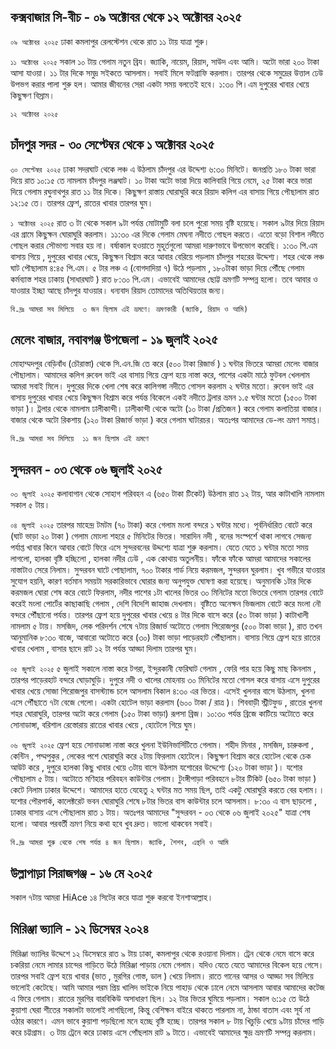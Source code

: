 ## কক্সবাজার সি-বীচ - ০৯ অক্টোবর থেকে ১২ অক্টোবর ২০২৫
`০৯ অক্টোবর ২০২৫` ঢাকা কমলাপুর রেলস্টেশন থেকে রাত ১১ টায় যাত্রা শুরু। 

`১১ অক্টোবর ২০২৫` সকাল ১০ টায় গেলাম নতুন ব্রিয। জ্যাকি, নায়েম, রিয়াদ, সাউদ এবং আমি। অটো ভারা ২০০ টাকা আসা যাওয়া। ১১ টার দিকে সমুদ্র সইকতে আসলাম। সবাই মিলে ফটগ্রাফি করলাম। তারপর থেকে সমুদ্রের উত্তাল ঢেউ উপভগ করার পালা শুরু হল। আমার জীবনের সেরা একটা সময় বলতেই হবে। ১:৩০ পি।এম দুপুরের খাবার খেয়ে কিছুক্ষণ বিস্রাম।

`১২ অক্টোবর ২০২৫` 

## চাঁদপুর সদর - ৩০ সেপ্টেম্বর থেকে ১ অক্টোবর ২০২৫
`৩০ সেপ্টেম্বর ২০২৫` ঢাকা সদরঘাট থেকে লঞ্চ এ উঠলাম চাঁদপুর এর উদ্দেশ্য ৬:৩০ মিনিটে। জনপ্রতি ১৮০ টাকা ভারা দিয়ে রাত ১০:১৫ তে নামলাম চাঁদপুর লঞ্জঘাট। ১০ টাকা অটো ভারা দিয়ে কালিবারি গিয়ে নেমে, ২৫ টাকা করে ভারা দিয়ে গেলাম রঘুনাথপুর রাত ১১ টার দিকে। কিছুক্ষণ রাস্তায় ঘোরাঘুরি করে রিয়াদ কলিগ এর বাসায় গিয়ে পৌছালাম রাত ১২:১৫ তে। তারপর ফ্রেশ, রাতের খাবার তারপর ঘুম। 

`১ অক্টোবর ২০২৫` রাত ৩ টা থেকে সকাল ৯টা পর্যন্ত মোটামুটি বলা চলে পুরো সময় বৃষ্টি হয়েছে।  সকাল ৯টার দিয়ে রিয়াদ এর গ্রামে কিছুক্ষন ঘোরাঘুরি করলাম।  ১১:৩০ এর দিকে গেলাম মেঘনা নদীতে গোছল করতে। এতো বড়ো বিশাল নদীতে গোছল করার সৌভাগ্য সবার হয় না।  বর্ষাকাল হওয়াতে মুহূর্তগুলো আমরা দারুণভাবে উপভোগ করেছি।  ১:৩০ পি.এম বাসায় গিয়ে , দুপুরের খাবার খেয়ে, কিছুক্ষন বিশ্রাম করে আবার বেরিয়ে পড়লাম চাঁদপুর শহরের উদ্দেশ্য।  শহর থেকে লঞ্চ ঘাট পৌছালাম ৪:৪৫ পি.এম।  ৫ টার লঞ্চ এ (বোগদাদিয়া ৭) উঠে পড়লাম , ১৮০টাকা ভাড়া দিয়ে পৌঁছে গেলাম কর্মব্যাস্ত শহর ঢাকায় (সাধারঘাট ) রাত ৮:৩০ পি.এম। এভাবেই আমাদের ছোট্ট ভ্রমণটি সম্পন্ন হলো।  তবে আবার ও যাওয়ার ইচ্ছা আছে চাঁদপুর যাওয়ার।  ধন্যবাদ রিয়াদ তোমাদের অতিথিয়তার জন্য। 

```বি.দ্রঃ আমরা সব মিলিয়ে  ৩ জন ছিলাম এই ভ্রমণে। ভ্রমণকারী (জ্যাকি, রিয়াদ ও আমি)```

## মেলেং বাজার, নবাবগঞ্জ উপজেলা - ১৯ জুলাই ২০২৫

মোহাম্মদপুর বেড়িবাঁধ (চৌরাস্তা) থেকে সি.এন.জি তে করে (৫০০ টাকা রিজার্ভ ) ১ ঘন্টার ভিতরে আমরা মেলেং বাজার পৌছালাম।  আমাদের কলিগ রুবেল ভাই এর বাসায় গিয়ে ফ্রেশ হয়ে নাস্তা করে, পাশের একটা মাঠে ফুটবল খেললাম আমরা সবাই মিলে।  দুপুরের দিকে খেলা শেষ করে কালিগঙ্গা নদীতে গোসল করলাম ২ ঘন্টার মতো।  রুবেল ভাই এর বাসায় দুপুরের খাবার খেয়ে কিছুক্ষন বিশ্রাম করে পর্যন্ত বিকেলে একই নদীতে ট্রলার ভ্রমন ১.৫ ঘন্টার মতো (১৫০০ টাকা ভাড়া )।  ট্রলার থেকে নামলাম ঢালীকান্দী। ঢালীকান্দী  থেকে অটো  (১০ টাকা /প্রতিজন ) করে গেলাম কলাতিয়া বাজার।  বাজার থেকে অটো রিকশায় (১২০ টাকা রিজার্ভ ভাড়া ) করে গেলাম ঘাটারচর।  অতঃপর আমাদের ডে-লং ভ্রমণ সমাপ্ত।  

```বি.দ্রঃ আমরা সব মিলিয়ে  ১১ জন ছিলাম এই ভ্রমণে ```

## সুন্দরবন - ০৩ থেকে ০৬ জুলাই ২০২৫ 

`০৩ জুলাই ২০২৫`
কলাবাগান থেকে সোহাগ পরিবহন এ (৬৫০ টাকা টিকেট) উঠলাম রাত ১২ টায়, আর কাটাখালি নামলাম সকাল ৫ টায়। 

`০৪ জুলাই ২০২৫`
তারপর মাহেন্দ্র টমটম (৭০ টাকা) করে গেলাম মংলা বন্দরে ১ ঘন্টার মধ্যে। পূর্বনির্ধারিত বোটে করে (ঘাট ভাড়া ২০ টাকা ) গেলাম মোংলা শহরে ৫ মিনিটের ভিতর। সারাদিন নদী , বনের সংস্পর্শে থাকা লাগবে সেজন্য পর্যাপ্ত খাবার কিনে আবার বোটে ফিরে এসে সুন্দরবনের উদ্দশ্যে যাত্রা শুরু করলাম।  যেতে যেতে ১ ঘন্টার মতো সময় লাগলো, হালকা বৃষ্টি হচ্ছিলো , হালকা নদীর ঢেউ , এক কোথায় অতুলনীয়।  ফাঁকে ফাঁকে আমরা আমাদের সকালের নাস্তাটাও সেরে নিলাম।  সুন্দরবন ঘাটে পোছালাম, ৭০০ টাকার গার্ড নিয়ে করমজল, সুন্দরবন ঘুরলাম।  খুব গভীরে যাওয়ার সুযোগ হয়নি, কারণ বর্তমান সময়টা সরকারিভাবে ঘোরার জন্য অনুপযুক্ত ঘোষণা করা হয়েছে।  অনুমানকি ১টার দিকে করমজল ঘোরা শেষ করে বোটে ফিরলাম, নদীর পাশের ১টা খালের ভিতর ৩০ মিনিটের মতো ভিতরে গেলাম তারপর বোটে করেই মংলা পোর্টের কাছাকাছি গেলাম , দেশি বিদেশি জাহাজ দেখলাম। বৃষ্টিতে অনেক্ষন ভিজলাম বোটে করে মংলা নৌ বন্দরে পৌঁছানো পর্যন্ত।  তারপর ফ্রেশ হয়ে দুপুরের খাবার খেয়ে ৪ টার দিকে বাসে করে (৫০ টাকা ভাড়া ) কাটাখালী নামলাম ৫ টায়।  মসজিদ, লেক পরিদর্শন শেষে  ৭টায় রিজার্ভ অটোতে গেলাম পিরোজপুর (৫০০ টাকা ভাড়া ), রাত তখন আনুমানিক ৮:৩০ বাজে, আবারো অটোতে করে (৩০) টাকা ভাড়া পাড়েরহাট পৌঁছালাম।  বাসায় গিয়ে ফ্রেশ হয়ে রাতের খাবার খেলাম , বাসার ছাদে রাট ১২ টা পর্যন্ত আড্ডা দিলাম তারপর ঘুম।  

`০৫ জুলাই ২০২৫`
৫ জুলাই সকালে নাস্তা করে টগরা, ইন্দুরকানী  ফেরিঘাট গেলাম , ফেরি পার হয়ে কিছু মাছ কিনলাম , তারপর পাড়েরহাট বন্দরে ঘোড়াঘুড়ি।  দুপুরে নদী ও খালের মোহনায় ৩০ মিনিটের মতো গোসল করে বাসায় এসে দুপুরের খাবার খেয়ে সোজা পিরোজপুর বাসস্ট্যান্ড চলে আসলাম বিকাল ৪:৩০ এর ভিতর। এসেই খুলনার বাসে উঠলাম, খুলনা এসে পৌঁছাতে ৭টা বেজে গেলো।  একটা হোটেল ভাড়া করলাম (৬০০ টাকা / রাত্র )।  শিববাড়ী স্ট্রীটফুড , রাতের খুলনা শহর ঘোরাঘুরি, তারপর অটো করে গেলাম (১৫০ টাকা ভাড়া) রূপসা ব্রিজ। ১০:৩০ পর্যন্ত ব্রিজে কাটিয়ে অটোতে করে সোনাডাঙ্গা, বরিশাল রেস্তোরায় রাতের খাবার খেয়ে , হোটেলে গিয়ে ঘুম।  

`০৬ জুলাই ২০২৫`
ফ্রেশ হয়ে সোনাডাঙ্গা নাস্তা করে খুলনা ইউনিভার্সিটিতে গেলাম। শহীদ মিনার , মসজিদ, চারুকলা , কেন্টিন , পদ্মপুকুর , লেকের পশে ঘোরাঘুরি করে ২টায় ফিরলাম হোটেলে। কিছুক্ষণ বিশ্রাম করে হোটেল থেকে চেক আউট করে , দুপুরে হালকা কিছু খাবার খেয়ে ৩টায় বাসে উঠলাম যশোরের উদ্দেশ্যে (১২০ টাকা ভাড়া )।  যশোর পৌছালাম ৫ টায়।  অটোতে মণিহার পরিবহন কাউন্টার গেলাম।  টুংঙ্গীপাড়া পরিবহনে ৮টার টিকিট (৬৫০ টাকা ভাড়া ) কেটে নিলাম ঢাকার উদ্দেশে। আমাদের হাতে যেহেতু ২ ঘন্টার মত সময় ছিল, তাই একটু ঘোরাঘুরি করতে বের হলাম।। যশোর পৌরপার্ক, কালেক্টরেট ভবন ঘোরাঘুরি শেষে ৮টার ভিতর বাস কাউন্টার চলে আসলাম।  ৮:৩০ এ বাস ছাড়লো , ঢাকার বাসায় এসে পৌছালাম রাত ১ টায়।  অতঃপর আমাদের "সুন্দরবন - ০৩ থেকে ০৬ জুলাই ২০২৫" যাত্রা শেষ হলো।  আবার পরবর্তী ভ্রমণ নিয়ে কথা হবে খুব দ্রুত।  ভালো থাকবেন সবাই।   

```বি.দ্রঃ আমরা শুরু থেকে শেষ পর্যন্ত ৪ জন ছিলাম। জ্যাকি, শৈশব, এন্থনি ও আমি```


## উল্লাপাড়া সিরাজগঞ্জ - ১৬ মে ২০২৫
সকাল ৭টায় আমরা HiAce ১৪ সিটের করে যাত্রা শুরু করবো ইনশাআল্লাহ। 

##  মিরিঞ্জা ভ্যালি - ১২ ডিসেম্বর ২০২৪

মিরিঞ্জা ভ্যালির উদ্দেশে ১২ ডিসেম্বরে রাত ৯ টায় ঢাকা, কমলাপুর থেকে রওয়ানা দিলাম।  ট্রেন থেকে নেমে বাসে করে চকরিয়া নেমে লামার  চান্দের গাড়িতে উঠে মিরিঞ্জা পাড়ায় নেমে গেলাম। যদিও যেতে যেতে আমাদের বিকেল হয়ে গেসে।  তারপর সবাই ফ্রেশ হয়ে খাবার (ভাত , মুরগির গোস্ত, ডাল ) খেয়ে নিলাম।  রাতে গানের আসর ও আড্ডা সব মিলিয়ে ভালোই কেটেছে।  আমি আমার পরম প্রিয় খালিদ ভাইকে নিয়ে পাহাড় থেকে ঢালে নেমে আসলাম আবার আমাদের কটেজ এ ফিরে গেলাম।  রাতের মুরগির বারবিকিউ অসাধারণ ছিল।  ১২ টার ভিতর ঘুমিয়ে পড়লাম।  সকাল ৬:১৫ তে উঠে কুয়াশা ঘেরা শীতের সকালটা ভালোই লাগছিলো, কিন্তু বেশিক্ষন বাইরে থাকতে পারলাম না, ঠান্ডা বাতাস এবং সূর্য না ওঠার কারণে।  এমন ভাবে কুয়াশা পড়ছিলো মনে হচ্ছে বৃষ্টি হচ্ছে।  তারপর সকাল ৮ টায় খিচুড়ি খেয়ে ৯টায় চাঁদের গাড়ি করে চট্টগ্রাম।  ৩ টায় ট্রেনে করে ঢাকায় এসে পোঁছলাম রাট ৯ টাতে। এভাবেই আমাদের ক্ষুদ্র ভ্রমণটি সম্পন্ন করলাম।  
